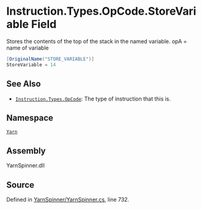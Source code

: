 # Instruction.Types.OpCode.StoreVariable Field

Stores the contents of the top of the stack in the named
variable. 
opA = name of variable


```csharp
[OriginalName("STORE_VARIABLE")]
StoreVariable = 14
```



## See Also
* [`Instruction.Types.OpCode`](/api/csharp/yarn/instruction.types.opcode.md): 
The type of instruction that this is.

## Namespace
[`Yarn`](/api/csharp/yarn/README.md)

## Assembly
YarnSpinner.dll

## Source
Defined in [YarnSpinner/YarnSpinner.cs](https://github.com/YarnSpinnerTool/YarnSpinner//blob/develop/YarnSpinner/YarnSpinner.cs#L732), line 732.

